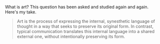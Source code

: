 What is art? This question has been asked and studied again and again. Here's my take.

> Art is the process of expressing the internal, synesthetic language of thought in a way that seeks to preserve its original form. In contrast, typical communication translates this internal language into a shared external one, without intentionally preserving its form.

